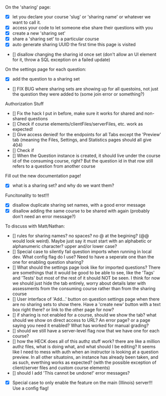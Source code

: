 On the 'sharing' page:

- [x] let you declare your course 'slug' or 'sharing name' or whatever we want to call it.
- [x] access your code to let someone else share their questions with you
- [x] create a new 'sharing set'
- [x] share a 'sharing set' to a particular course
- [x] auto generate sharing UUID the first time this page is visited
- [] disallow changing the sharing id once set (don't allow an UI element for it, throw a SQL exception on a failed update)

On the settings page for each question:

- [x] add the question to a sharing set
- [] FIX BUG where sharing sets are showing up for all questoins, not just the question they were added to (some join error or something?)

Authorization Stuff

- [] Fix the hack I put in before, make sure it works for shared and non-shared questions
- [] Check if course elements/clientFiles/serverFiles, etc. work as expected!
- [] Give access denied! for the endpoints for all Tabs except the 'Preview' tab (meaning the Files, Settings, and Statistics pages should all give 404)
- [] Check if
- [] When the Question instance is created, it should live under the course id of the consuming course, right? But the question id in that row still refers to a question from another course

Fill out the new documentation page!

- [x] what is a sharing set? and why do we want them?

Funcitonality to test!!!

- [x] disallow duplicate sharing set names, with a good error message
- [x] disallow adding the same course to be shared with again (probably don't need an error message?)

To discuss with Matt/Nathan:

- [] rules for sharing names? no spaces? no @ at the begining? (@@ would look weird). Maybe just say it must start with an alphabetic or alphanumeric character? upper and/or lower case?
- [] Special case to silently fail question imports when running in local dev. What config flag do I use? Need to have a seperate one than the one for enabling question sharing?
- [] What should the settings page look like for imported questions? There are somethings that it would be good to be able to see, like the 'Tags' and 'Tests' but most of the rest of it should NOT be seen. I think for now we should just hide the tab entirely, worry about details later
  with assessments from the consuming course rather than from the sharing course
- [] User interface of 'Add...' button on question settings page when there are no sharing sets to show there. Have a 'create new' button with a text box right there? or link to the other page for now?
- [] if sharing is not enabled for a course, should we show the tab? what should we show on direct access to URL? An error page? or a page saying you need it enabled? What has worked for manual grading?
- [] should we still have a server-level flag now that we have one for each course?
- [] how the HECK does all of this authz stuff work? there are like a million authz files, what is doing what, and what should I be editing? It seems like I need to mess with auth when an instructor is looking at a question preview. In all other situatoins, an instance has already been taken, and as such, everthing works as expected? (with the possible exception of client/server files and custom course elements)
- [] should I add 'This cannot be undone!' error messages?

- [x] Special case to only enable the feature on the main (Illinois) server!!! Use a config flag!
